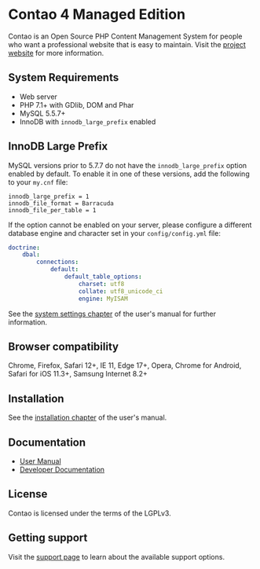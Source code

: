 # Contao 4 Managed Edition

Contao is an Open Source PHP Content Management System for people who want a
professional website that is easy to maintain. Visit the [project website][1]
for more information.


## System Requirements

 * Web server
 * PHP 7.1+ with GDlib, DOM and Phar
 * MySQL 5.5.7+
 * InnoDB with `innodb_large_prefix` enabled


## InnoDB Large Prefix

MySQL versions prior to 5.7.7 do not have the `innodb_large_prefix` option
enabled by default. To enable it in one of these versions, add the following
to your `my.cnf` file:

```
innodb_large_prefix = 1
innodb_file_format = Barracuda
innodb_file_per_table = 1
```

If the option cannot be enabled on your server, please configure a different
database engine and character set in your `config/config.yml` file:

```yml
doctrine:
    dbal:
        connections:
            default:
                default_table_options:
                    charset: utf8
                    collate: utf8_unicode_ci
                    engine: MyISAM
```

See the [system settings chapter][2] of the user's manual for further information.


## Browser compatibility

Chrome, Firefox, Safari 12+, IE 11, Edge 17+, Opera, Chrome for Android, Safari for iOS 11.3+, Samsung Internet 8.2+


## Installation

See the [installation chapter][3] of the user's manual.


## Documentation

 * [User Manual][4]
 * [Developer Documentation][5]


## License

Contao is licensed under the terms of the LGPLv3.


## Getting support

Visit the [support page][6] to learn about the available support options.


[1]: https://contao.org
[2]: https://docs.contao.org/manual/de/system/einstellungen/#config-yml
[3]: https://docs.contao.org/manual/de/installation/
[4]: https://docs.contao.org/manual/
[5]: https://docs.contao.org/dev/
[6]: https://contao.org/support.html
